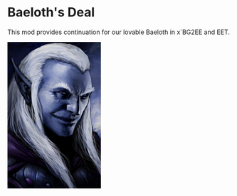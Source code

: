 # Baeloth's Deal

This mod provides continuation for our lovable Baeloth in x`BG2EE and EET.

![All right... but NOT because you TOLD me to.](baebg2/misc/BAELOTHL.BMP)
